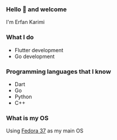 ### Hello 👋 and welcome
I'm Erfan Karimi <br>
### What I do
- Flutter development
- Go development

### Programming languages that I know
- Dart
- Go
- Python
- C++

### What is my OS
Using [Fedora 37](https://getfedora.org) as my main OS

<!--
**erfkarimi/erfkarimi** is a ✨ _special_ ✨ repository because its `README.md` (this file) appears on your GitHub profile.

Here are some ideas to get you started:

- 🔭 I’m currently working on ...
- 🌱 I’m currently learning ...
- 👯 I’m looking to collaborate on ...
- 🤔 I’m looking for help with ...
- 💬 Ask me about ...
- 📫 How to reach me: ...
- 😄 Pronouns: ...
- ⚡ Fun fact: ...
-->

